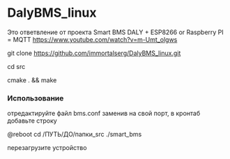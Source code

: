 # DalyBMS_linux

Это ответвление от проекта Smart BMS DALY + ESP8266 or Raspberry PI = MQTT https://www.youtube.com/watch?v=m-Umt_olgws

git clone https://github.com/immortalserg/DalyBMS_linux.git

cd src

cmake . && make

### Использование

отредактируйте файл bms.conf заменив на свой порт, в кронтаб добавьте строку

@reboot cd /ПУТЬ/ДО/папки_src ./smart_bms

перезагрузите устройство

